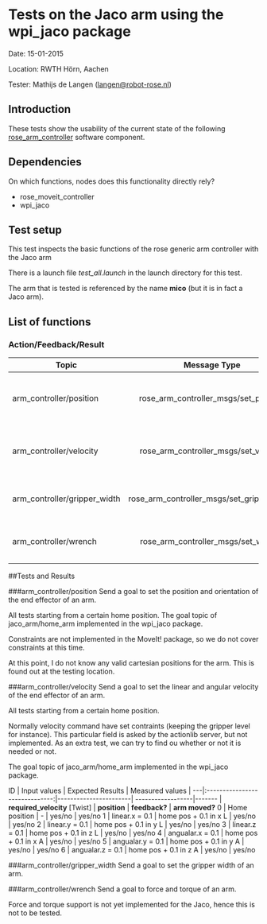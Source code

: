 Tests on the Jaco arm using the wpi_jaco package
============
Date: 15-01-2015

Location: RWTH Hörn, Aachen

Tester: Mathijs de Langen (langen@robot-rose.nl)

Introduction
------------

These tests show the usability of the current state of the following [rose_arm_controller](https://github.com/RobotRose/rose_arm_controller) software component.

Dependencies
------------
On which functions, nodes does this functionality directly rely?

* rose_moveit_controller
* wpi_jaco

Test setup
----------
This test inspects the basic functions of the rose generic arm controller with the Jaco arm

There is a launch file *test_all.launch* in the launch directory for this test.

The arm that is tested is referenced by the name **mico** (but it is in fact a Jaco arm).

## List of functions

### Action/Feedback/Result
Topic 							| Message Type     							| Description 
--------------------------------|:-----------------------------------------:|-----------
arm_controller/position     	| rose_arm_controller_msgs/set_position 	| Set the required position of the end effector
arm_controller/velocity 		| rose_arm_controller_msgs/set_velocity 	| Set the required velocity of the end effector
arm_controller/gripper_width 	| rose_arm_controller_msgs/set_gripper_width| Set the required gripper width 
arm_controller/wrench 			| rose_arm_controller_msgs/set_wrench 		| Set force and torque of the end effector

##Tests and Results

###arm_controller/position
Send a goal to set the position and orientation of the end effector of an arm.

All tests starting from a certain home position. 
The goal topic of jaco_arm/home_arm implemented in the wpi_jaco package.

Constraints are not implemented in the MoveIt! package, so we do not cover constraints at this time.

At this point, I do not know any valid cartesian positions for the arm. This is found out at the testing location.

###arm_controller/velocity
Send a goal to set the linear and angular velocity of the end effector of an arm.

All tests starting from a certain home position.

Normally velocity command have set contraints (keeping the gripper level for instance). This particular field is asked by the actionlib server, but not implemented. As an extra test, we can try to find ou whether or not it is needed or not.

The goal topic of jaco_arm/home_arm implemented in the wpi_jaco package.

ID | Input values					| Expected Results 		| Measured values 	|
---|:------------------------------:|-----------------------| ------------------|-------
   | **required_velocity** [Twist]	| **position**			| **feedback?**  	| **arm moved?**
 0 | Home position 					| -						| yes/no			| yes/no 
 1 | linear.x = 0.1 				| home pos + 0.1 in x L	| yes/no			| yes/no
 2 | linear.y = 0.1 				| home pos + 0.1 in y L	| yes/no			| yes/no
 3 | linear.z = 0.1 				| home pos + 0.1 in z L	| yes/no			| yes/no
 4 | angualar.x = 0.1 				| home pos + 0.1 in x A	| yes/no			| yes/no
 5 | angualar.y = 0.1 				| home pos + 0.1 in y A	| yes/no			| yes/no
 6 | angualar.z = 0.1 				| home pos + 0.1 in z A	| yes/no			| yes/no

###arm_controller/gripper_width
Send a goal to set the gripper width of an arm.



###arm_controller/wrench
Send a goal to force and torque of an arm.

Force and torque support is not yet implemented for the Jaco, hence this is not to be tested.